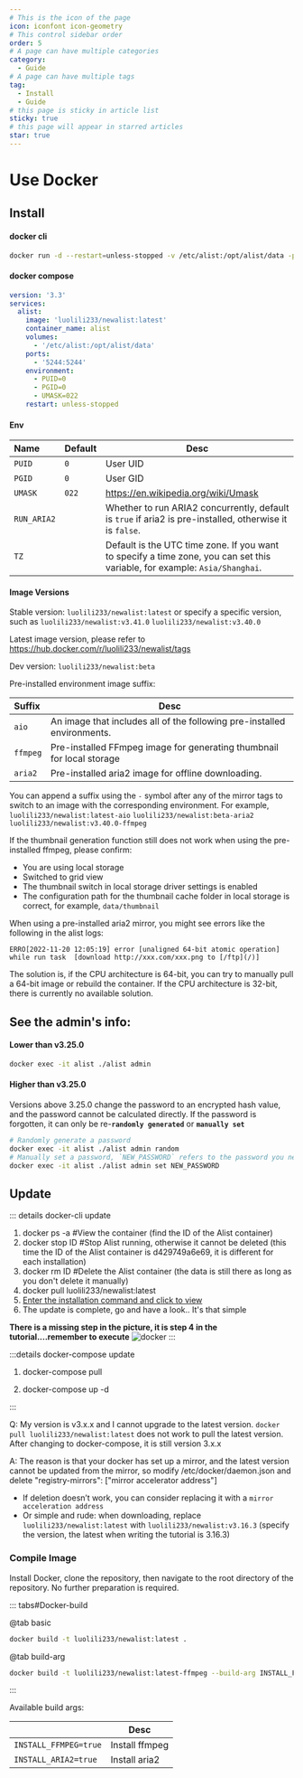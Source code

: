 ```yaml
---
# This is the icon of the page
icon: iconfont icon-geometry
# This control sidebar order
order: 5
# A page can have multiple categories
category:
  - Guide
# A page can have multiple tags
tag:
  - Install
  - Guide
# this page is sticky in article list
sticky: true
# this page will appear in starred articles
star: true
---
```


# Use Docker

## Install

#### **docker cli**

```bash
docker run -d --restart=unless-stopped -v /etc/alist:/opt/alist/data -p 5244:5244 -e PUID=0 -e PGID=0 -e UMASK=022 --name="alist" luolili233/newalist:latest
```

#### **docker compose**

```yaml
version: '3.3'
services:
  alist:
    image: 'luolili233/newalist:latest'
    container_name: alist
    volumes:
      - '/etc/alist:/opt/alist/data'
    ports:
      - '5244:5244'
    environment:
      - PUID=0
      - PGID=0
      - UMASK=022
    restart: unless-stopped
```

#### **Env**

| Name        | Default | Desc                                                                                                                       |
|:------------|:--------|----------------------------------------------------------------------------------------------------------------------------|
| `PUID`      | `0`     | User UID                                                                                                                   |
| `PGID`      | `0`     | User GID                                                                                                                   |
| `UMASK`     | `022`   | https://en.wikipedia.org/wiki/Umask                                                                                        |
| `RUN_ARIA2` |         | Whether to run ARIA2 concurrently, default is `true` if aria2 is pre-installed, otherwise it is `false`.                   |
| `TZ`        |         | Default is the UTC time zone. If you want to specify a time zone, you can set this variable, for example: `Asia/Shanghai`. |

#### **Image Versions**

Stable version: `luolili233/newalist:latest` or specify a specific version, such as `luolili233/newalist:v3.41.0` `luolili233/newalist:v3.40.0`

Latest image version, please refer to https://hub.docker.com/r/luolili233/newalist/tags

Dev version: `luolili233/newalist:beta`

Pre-installed environment image suffix:

| Suffix   | Desc                                                                    |
|:---------|-------------------------------------------------------------------------|
| `aio`    | An image that includes all of the following pre-installed environments. |
| `ffmpeg` | Pre-installed FFmpeg image for generating thumbnail for local storage   |
| `aria2`  | Pre-installed aria2 image for offline downloading.                      |

You can append a suffix using the `-` symbol after any of the mirror tags to switch to an image with the corresponding environment. For example, `luolili233/newalist:latest-aio` `luolili233/newalist:beta-aria2` `luolili233/newalist:v3.40.0-ffmpeg`

If the thumbnail generation function still does not work when using the pre-installed ffmpeg, please confirm:

+ You are using local storage
+ Switched to grid view
+ The thumbnail switch in local storage driver settings is enabled
+ The configuration path for the thumbnail cache folder in local storage is correct, for example, `data/thumbnail`

When using a pre-installed aria2 mirror, you might see errors like the following in the alist logs:

```
ERRO[2022-11-20 12:05:19] error [unaligned 64-bit atomic operation] while run task  [download http://xxx.com/xxx.png to [/ftp](/)]
```

The solution is, if the CPU architecture is 64-bit, you can try to manually pull a 64-bit image or rebuild the container. If the CPU architecture is 32-bit, there is currently no available solution.

## See the admin's info:

#### Lower than v3.25.0

```bash
docker exec -it alist ./alist admin
```

#### Higher than v3.25.0

Versions above 3.25.0 change the password to an encrypted hash value, and the password cannot be calculated directly. If the password is forgotten, it can only be re-**`randomly generated`** or **`manually set`**

```bash
# Randomly generate a password
docker exec -it alist ./alist admin random
# Manually set a password, `NEW_PASSWORD` refers to the password you need to set
docker exec -it alist ./alist admin set NEW_PASSWORD
```

## **Update**
::: details docker-cli update
1. docker ps -a #View the container (find the ID of the Alist container)
2. docker stop ID #Stop Alist running, otherwise it cannot be deleted (this time the ID of the Alist container is d429749a6e69, it is different for each installation)
3. docker rm ID #Delete the Alist container (the data is still there as long as you don't delete it manually)
4. docker pull luolili233/newalist:latest
5. [Enter the installation command and click to view](#docker-cli)
6. The update is complete, go and have a look.. It's that simple

**There is a missing step in the picture, it is step 4 in the tutorial....remember to execute**
![docker](/img/faq/updocker.png)
:::

:::details docker-compose update
1. docker-compose pull

2. docker-compose up -d

:::

Q: My version is v3.x.x and I cannot upgrade to the latest version. `docker pull luolili233/newalist:latest` does not work to pull the latest version. After changing to docker-compose, it is still version 3.x.x

A: The reason is that your docker has set up a mirror, and the latest version cannot be updated from the mirror, so modify /etc/docker/daemon.json and delete "registry-mirrors": ["mirror accelerator address"]

- If deletion doesn’t work, you can consider replacing it with a `mirror acceleration address`
- Or simple and rude: when downloading, replace `luolili233/newalist:latest` with `luolili233/newalist:v3.16.3` (specify the version, the latest when writing the tutorial is 3.16.3)

### **Compile Image**

Install Docker, clone the repository, then navigate to the root directory of the repository. No further preparation is required.

::: tabs#Docker-build

@tab basic

```bash
docker build -t luolili233/newalist:latest .
```

@tab build-arg

```bash
docker build -t luolili233/newalist:latest-ffmpeg --build-arg INSTALL_FFMPEG=true .
```

:::


Available build args:

|                       | Desc           |
|:----------------------|----------------|
| `INSTALL_FFMPEG=true` | Install ffmpeg |
| `INSTALL_ARIA2=true`  | Install aria2  |
